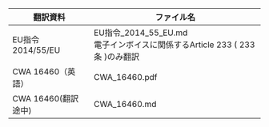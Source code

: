 | 翻訳資料 | ファイル名
| ---- | ----
| EU指令 2014/55/EU | EU指令_2014_55_EU.md<br>電子インボイスに関係するArticle 233 ( 233条 )のみ翻訳
| CWA 16460（英語） | CWA_16460.pdf
| CWA 16460(翻訳途中) | CWA_16460.md
